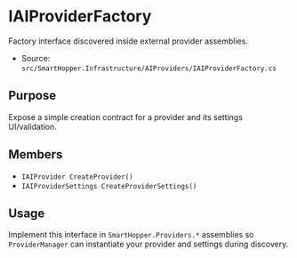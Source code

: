 # IAIProviderFactory

Factory interface discovered inside external provider assemblies.

- Source: `src/SmartHopper.Infrastructure/AIProviders/IAIProviderFactory.cs`

## Purpose

Expose a simple creation contract for a provider and its settings UI/validation.

## Members

- `IAIProvider CreateProvider()`
- `IAIProviderSettings CreateProviderSettings()`

## Usage

Implement this interface in `SmartHopper.Providers.*` assemblies so `ProviderManager` can instantiate your provider and settings during discovery.
